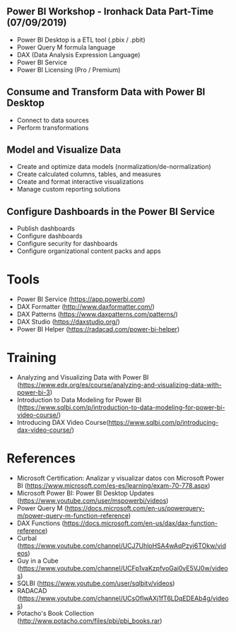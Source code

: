 ## Power BI Workshop - Ironhack Data Part-Time (07/09/2019)
- Power BI Desktop is a ETL tool (.pbix / .pbit)
- Power Query M formula language
- DAX (Data Analysis Expression Language)
- Power BI Service
- Power BI Licensing (Pro / Premium)

## Consume and Transform Data with Power BI Desktop
- Connect to data sources
- Perform transformations

## Model and Visualize Data
- Create and optimize data models (normalization/de-normalization)
- Create calculated columns, tables, and measures
- Create and format interactive visualizations
- Manage custom reporting solutions

## Configure Dashboards in the Power BI Service
- Publish dashboards
- Configure dashboards
- Configure security for dashboards
- Configure organizational content packs and apps



# Tools
- Power BI Service (https://app.powerbi.com)
- DAX Formatter (http://www.daxformatter.com/)
- DAX Patterns (https://www.daxpatterns.com/patterns/)
- DAX Studio (https://daxstudio.org/)
- Power BI Helper (https://radacad.com/power-bi-helper)

# Training
- Analyzing and Visualizing Data with Power BI (https://www.edx.org/es/course/analyzing-and-visualizing-data-with-power-bi-3)
- Introduction to Data Modeling for Power BI (https://www.sqlbi.com/p/introduction-to-data-modeling-for-power-bi-video-course/)
- Introducing DAX Video Course(https://www.sqlbi.com/p/introducing-dax-video-course/)

# References
- Microsoft Certification: Analizar y visualizar datos con Microsoft Power BI (https://www.microsoft.com/es-es/learning/exam-70-778.aspx)
- Microsoft Power BI: Power BI Desktop Updates (https://www.youtube.com/user/mspowerbi/videos)
- Power Query M (https://docs.microsoft.com/en-us/powerquery-m/power-query-m-function-reference)
- DAX Functions (https://docs.microsoft.com/en-us/dax/dax-function-reference)
- Curbal (https://www.youtube.com/channel/UCJ7UhloHSA4wAqPzyi6TOkw/videos)
- Guy in a Cube (https://www.youtube.com/channel/UCFp1vaKzpfvoGai0vE5VJ0w/videos)
- SQLBI (https://www.youtube.com/user/sqlbitv/videos)
- RADACAD (https://www.youtube.com/channel/UCsOfIwAXj1fT6LDqEDEAb4g/videos)
- Potacho's Book Collection (http://www.potacho.com/files/pbi/pbi_books.rar)